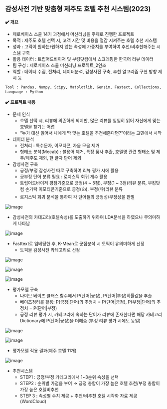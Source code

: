 
## 감성사전 기반 맞춤형 제주도 호텔 추천 시스템(2023)

 **✔️ 개요**

- 제로베이스 스쿨 14기 과정에서 머신러닝을 주제로 진행한 프로젝트
- 목적 : 제주도 호텔 선택 시, 고객 시간 및 비용을 절감 시켜주는 호텔 추천 시스템
- 성과 :  고객이 원하는/원하지 않는 속성에 가중치를 부여하여 추천/비추천해주는 시스템 구축
- 활용 데이터 : 트립어드비이저 및 부킹닷컴에서 스크래핑한 한국어 리뷰 데이터
- 팀 구성 : 제로베이스 스쿨 머신러닝 프로젝트_2인조
- 역할 :  데이터 수집, 전처리, 데이터분석, 감성사전 구축, 추천 알고리즘 구현 방향 제시 등

```python
Tool : Pandas, Numpy, Scipy, Matplotlib, Gensim, Fastext, Collections, Sklearn ect.
Language : Python
```

**✔️ 프로젝트 내용**

- 문제 인식
    - 호텔 선택 시, 리뷰에 의존하게 되지만,  많은 리뷰를 일일히 읽어 자신에게 맞는 호텔을 찾기는 어렵
    - “누가 대신 읽어서 나에게 딱 맞는 호텔을 추천해준다면?”이라는 고민에서 시작
- 데이터 분석
    - 전처리 :  특수문자, 이모티콘, 자음 모음 제거
    - 형태소 분석(Mecab) : 불용어 제거, 특정 품사 추출, 호텔명 관련 형태소 및 제주/제주도 제외, 한 글자 단어 제외
- 감성사전 구축
    - 긍정/부정 감성사전 따로 구축하여 리뷰 평가 시에 활용
    - 긍부정 단어 분류 필요 : 로지스틱 회귀 계수 활용
    - 트립어드바이저 평점기준으로 긍정(4 ~ 5점), 부정(1 ~ 3점)리뷰 분류,  부킹닷컴 손가락 이모티콘기준으로 긍정(👍), 부정(👎)리뷰 분류
    - 로지스틱 회귀 분석을 통하여 각 단어들의 긍정성/부정성을 판별

![image](https://github.com/prejieunt/hotel_review/assets/144317936/02b78811-db81-4b02-81fc-45e45de75829)


- 감성사전의 카테고리(호텔속성)를 도출하기 위하여 LDA분석을 하였으나 무의미하게 나타남

![image](https://github.com/prejieunt/hotel_review/assets/144317936/9ebc57b9-72f1-4c84-a944-9ffa4d9c19e4)


- Fasttext로 임베딩한 후, K-Mean로 군집분석 시 토픽이 유의미하게 선정
    - 토픽을 감성사전 카테고리로 선정

![image](https://github.com/prejieunt/hotel_review/assets/144317936/1d72c424-d2c4-4860-95d0-38ff5386d491)

![image](https://github.com/prejieunt/hotel_review/assets/144317936/69e894a5-b598-407f-983a-00b12dfbaede)

![image](https://github.com/prejieunt/hotel_review/assets/144317936/6919563b-5d42-4bfe-ac4b-a5dda15d61be)


- 평가모델 구축
    - 나이브 베이즈 클래스 함수에서  P(단어|긍정), P(단어|부정)확률값을 추출
    - 베이즈정리를 활용: P(긍정|단어)의 추정치 = P(단어|긍정), P(부정|단어)의 추정치 = P(단어|부정)
    - 긍정 리뷰 평가 시, 카테고리에 속하는 단어가 리뷰에 존재한다면 해당 카테고리 Dictionary에  P(단어|긍정)을 더해줌 (부정 리뷰 평가 시에도 동일)
      
![image](https://github.com/prejieunt/hotel_review/assets/144317936/d6aa49cf-2db1-473b-94f2-333b5f91f55b)

![image](https://github.com/prejieunt/hotel_review/assets/144317936/f858b085-64e6-484a-9e36-ea63d0e9416d)

- 평가모델 적용 결과(제주 호텔 11개)
    
![image](https://github.com/prejieunt/hotel_review/assets/144317936/851bdbde-2915-4bf1-94c0-1848dd8e8b3a)

    

- 추천시스템
    - STEP1 : 긍정/부정 카테고리에서 1~3순위 속성을 선택
    - STEP2 : 순위별 가점을 부여 → 긍정 총합이 가장 높은 호텔 추천/부정 총합이 가장 높은 호텔비추천
    - STEP 3 : 속성별 수치 제공 + 추천/비추천 호텔 시각화 자료 제공(WordCloud)

